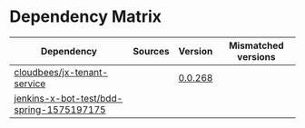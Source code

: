 # Dependency Matrix

Dependency | Sources | Version | Mismatched versions
---------- | ------- | ------- | -------------------
[cloudbees/jx-tenant-service](https://github.com/cloudbees/jx-tenant-service) |  | [0.0.268](https://github.com/cloudbees/jx-tenant-service/releases/tag/v0.0.268) | 
[jenkins-x-bot-test/bdd-spring-1575197175](https://github.com/jenkins-x-bot-test/bdd-spring-1575197175.git) |  | []() | 
